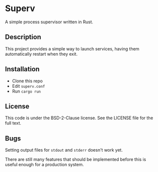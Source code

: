 # Superv

A simple process supervisor written in Rust.

## Description

This project provides a simple way to launch services, having them
automatically restart when they exit.

## Installation

- Clone this repo
- Edit `superv.conf`
- Run `cargo run`

## License

This code is under the BSD-2-Clause license.  See the LICENSE file for the full
text.

## Bugs

Setting output files for `stdout` and `stderr` doesn't work yet.

There are still many features that should be implemented before this is useful
enough for a production system.
